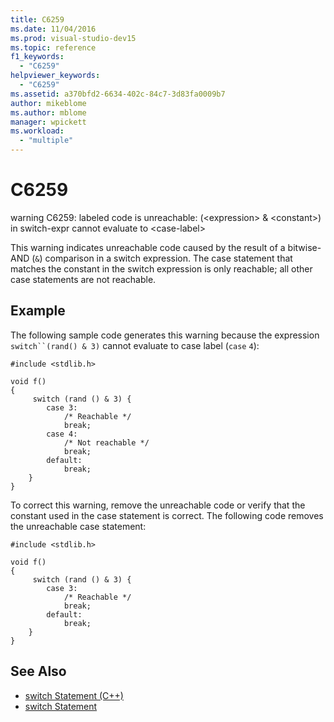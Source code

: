```yaml
---
title: C6259
ms.date: 11/04/2016
ms.prod: visual-studio-dev15
ms.topic: reference
f1_keywords:
  - "C6259"
helpviewer_keywords:
  - "C6259"
ms.assetid: a370bfd2-6634-402c-84c7-3d83fa0009b7
author: mikeblome
ms.author: mblome
manager: wpickett
ms.workload:
  - "multiple"
---
```

# C6259
warning C6259: labeled code is unreachable: (\<expression> & \<constant>) in switch-expr cannot evaluate to \<case-label>

 This warning indicates unreachable code caused by the result of a bitwise-AND (`&`) comparison in a switch expression. The case statement that matches the constant in the switch expression is only reachable; all other case statements are not reachable.

## Example
 The following sample code generates this warning because the expression `switch``(rand() & 3)` cannot evaluate to case label (`case` `4`):

```
#include <stdlib.h>

void f()
{
     switch (rand () & 3) {
        case 3:
            /* Reachable */
            break;
        case 4:
            /* Not reachable */
            break;
        default:
            break;
    }
}
```

 To correct this warning, remove the unreachable code or verify that the constant used in the case statement is correct. The following code removes the unreachable case statement:

```
#include <stdlib.h>

void f()
{
     switch (rand () & 3) {
        case 3:
            /* Reachable */
            break;
        default:
            break;
    }
}
```

## See Also

- [switch Statement (C++)](/cpp/cpp/switch-statement-cpp)
- [switch Statement](/cpp/c-language/switch-statement-c)
